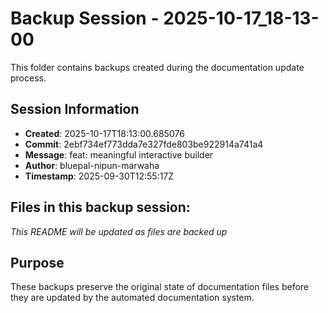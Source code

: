 # Backup Session - 2025-10-17_18-13-00

This folder contains backups created during the documentation update process.

## Session Information
- **Created**: 2025-10-17T18:13:00.685076
- **Commit**: 2ebf734ef773dda7e327fde803be922914a741a4
- **Message**: feat: meaningful interactive builder
- **Author**: bluepal-nipun-marwaha
- **Timestamp**: 2025-09-30T12:55:17Z

## Files in this backup session:
*This README will be updated as files are backed up*

## Purpose
These backups preserve the original state of documentation files before they are updated by the automated documentation system.
